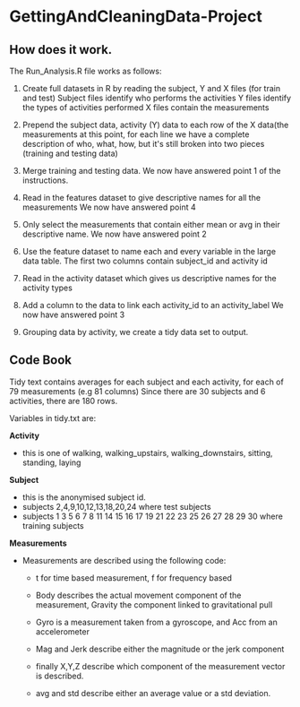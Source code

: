 # GettingAndCleaningData-Project

## How does it work. 
The Run_Analysis.R file works as follows:

1. Create full datasets in R by reading the subject, Y and X files (for train and test) 
    Subject files identify who performs the activities
    Y files identify the types of activities performed
    X files contain the measurements 
    
2. Prepend the subject data, activity (Y) data to each row of the X data(the measurements
  at this point, for each line we have a complete description of who, what, how, but it's still broken into two pieces (training and testing data)
  
3. Merge training and testing data. 
  We now have answered point 1 of the instructions.

5. Read in the features dataset to give descriptive names for all the measurements
  We now have answered point 4

1. Only select the measurements that contain either mean or avg in their descriptive name. 
  We now have answered point 2

6. Use the feature dataset to name each and every variable in the large data table. The first two columns contain subject_id and activity id

4. Read in the activity dataset which gives us descriptive names for the activity types

5. Add a column to the data to link each activity_id to an activity_label
  We now have answered point 3
  
1. Grouping data by activity, we create a tidy data set to output.


## Code Book
Tidy text contains averages for each subject and each activity, for each of 79 measurements (e.g 81 columns)
Since there are 30 subjects and 6 activities, there are 180 rows. 

Variables in tidy.txt are:

**Activity**
  - this is one of walking, walking_upstairs, walking_downstairs, sitting, standing, laying
  
**Subject**
  - this is the anonymised subject id. 
  - subjects 2,4,9,10,12,13,18,20,24 where test subjects
  - subjects 1   3   5   6   7   8  11  14  15  16  17  19  21  22  23  25  26  27  28  29  30  where training subjects
  
**Measurements**
  - Measurements are described using the following code:
      * t for time based measurement, f for frequency based
      * Body describes the actual movement component of the measurement, Gravity the component linked to gravitational pull
      * Gyro is a measurement taken from a gyroscope, and Acc from an accelerometer
      * Mag and Jerk describe either the magnitude or the jerk component 
      * finally X,Y,Z describe which component of the measurement vector is described.
      
      * avg and std describe either an average value or a std deviation.
  


